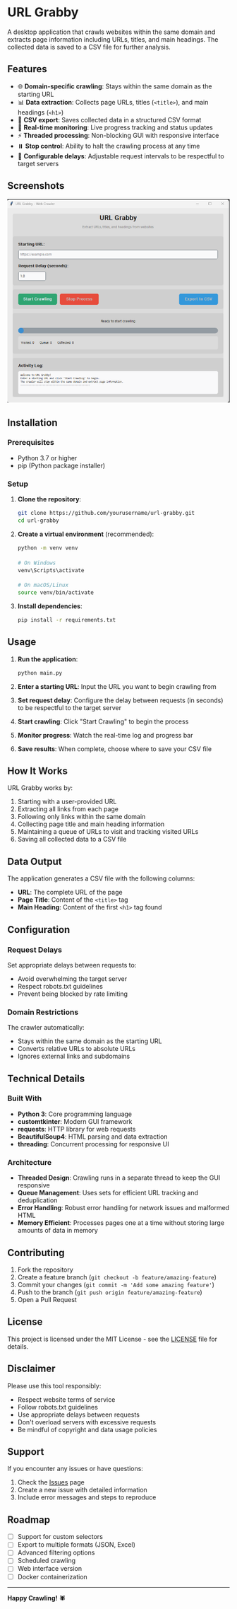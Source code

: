 # URL Grabby

A desktop application that crawls websites within the same domain and extracts page information including URLs, titles, and main headings. The collected data is saved to a CSV file for further analysis.

## Features

- 🌐 **Domain-specific crawling**: Stays within the same domain as the starting URL
- 📊 **Data extraction**: Collects page URLs, titles (`<title>`), and main headings (`<h1>`)
- 💾 **CSV export**: Saves collected data in a structured CSV format
- 🎯 **Real-time monitoring**: Live progress tracking and status updates
- ⚡ **Threaded processing**: Non-blocking GUI with responsive interface
- ⏸️ **Stop control**: Ability to halt the crawling process at any time
- 🔧 **Configurable delays**: Adjustable request intervals to be respectful to target servers

## Screenshots

![URL Grabby Interface](assets/screenshot.png)

## Installation

### Prerequisites

- Python 3.7 or higher
- pip (Python package installer)

### Setup

1. **Clone the repository**:
   ```bash
   git clone https://github.com/yourusername/url-grabby.git
   cd url-grabby
   ```

2. **Create a virtual environment** (recommended):
   ```bash
   python -m venv venv
   
   # On Windows
   venv\Scripts\activate
   
   # On macOS/Linux
   source venv/bin/activate
   ```

3. **Install dependencies**:
   ```bash
   pip install -r requirements.txt
   ```

## Usage

1. **Run the application**:
   ```bash
   python main.py
   ```

2. **Enter a starting URL**: Input the URL you want to begin crawling from

3. **Set request delay**: Configure the delay between requests (in seconds) to be respectful to the target server

4. **Start crawling**: Click "Start Crawling" to begin the process

5. **Monitor progress**: Watch the real-time log and progress bar

6. **Save results**: When complete, choose where to save your CSV file

## How It Works

URL Grabby works by:

1. Starting with a user-provided URL
2. Extracting all links from each page
3. Following only links within the same domain
4. Collecting page title and main heading information
5. Maintaining a queue of URLs to visit and tracking visited URLs
6. Saving all collected data to a CSV file

## Data Output

The application generates a CSV file with the following columns:

- **URL**: The complete URL of the page
- **Page Title**: Content of the `<title>` tag
- **Main Heading**: Content of the first `<h1>` tag found

## Configuration

### Request Delays

Set appropriate delays between requests to:
- Avoid overwhelming the target server
- Respect robots.txt guidelines
- Prevent being blocked by rate limiting

### Domain Restrictions

The crawler automatically:
- Stays within the same domain as the starting URL
- Converts relative URLs to absolute URLs
- Ignores external links and subdomains

## Technical Details

### Built With

- **Python 3**: Core programming language
- **customtkinter**: Modern GUI framework
- **requests**: HTTP library for web requests
- **BeautifulSoup4**: HTML parsing and data extraction
- **threading**: Concurrent processing for responsive UI

### Architecture

- **Threaded Design**: Crawling runs in a separate thread to keep the GUI responsive
- **Queue Management**: Uses sets for efficient URL tracking and deduplication
- **Error Handling**: Robust error handling for network issues and malformed HTML
- **Memory Efficient**: Processes pages one at a time without storing large amounts of data in memory

## Contributing

1. Fork the repository
2. Create a feature branch (`git checkout -b feature/amazing-feature`)
3. Commit your changes (`git commit -m 'Add some amazing feature'`)
4. Push to the branch (`git push origin feature/amazing-feature`)
5. Open a Pull Request

## License

This project is licensed under the MIT License - see the [LICENSE](LICENSE) file for details.

## Disclaimer

Please use this tool responsibly:

- Respect website terms of service
- Follow robots.txt guidelines
- Use appropriate delays between requests
- Don't overload servers with excessive requests
- Be mindful of copyright and data usage policies

## Support

If you encounter any issues or have questions:

1. Check the [Issues](https://github.com/yourusername/url-grabby/issues) page
2. Create a new issue with detailed information
3. Include error messages and steps to reproduce

## Roadmap

- [ ] Support for custom selectors
- [ ] Export to multiple formats (JSON, Excel)
- [ ] Advanced filtering options
- [ ] Scheduled crawling
- [ ] Web interface version
- [ ] Docker containerization

---

**Happy Crawling!** 🕷️